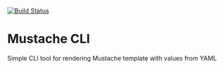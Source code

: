 [![Build Status](https://travis-ci.com/Frizz925/mustache-cli.svg?branch=master)](https://travis-ci.com/Frizz925/mustache-cli)

# Mustache CLI
Simple CLI tool for rendering Mustache template with values from YAML
